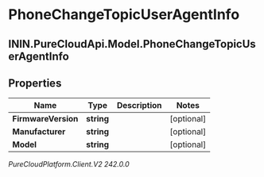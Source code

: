 # PhoneChangeTopicUserAgentInfo

## ININ.PureCloudApi.Model.PhoneChangeTopicUserAgentInfo

## Properties

|Name | Type | Description | Notes|
|------------ | ------------- | ------------- | -------------|
| **FirmwareVersion** | **string** |  | [optional] |
| **Manufacturer** | **string** |  | [optional] |
| **Model** | **string** |  | [optional] |



_PureCloudPlatform.Client.V2 242.0.0_
